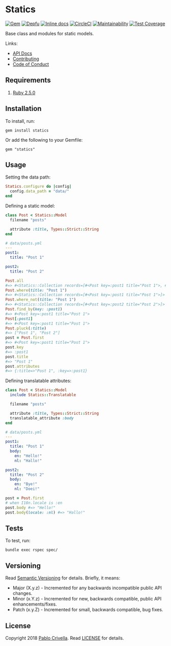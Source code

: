 # Statics

[![Gem](https://img.shields.io/gem/v/statics.svg?style=flat)](http://rubygems.org/gems/statics)
[![Depfu](https://badges.depfu.com/badges/6f2f73672eae4d603d6ae923164435e2/overview.svg)](https://depfu.com/github/pablocrivella/statics?project=Bundler)
[![Inline docs](http://inch-ci.org/github/pablocrivella/statics.svg?branch=master&style=shields)](http://inch-ci.org/github/pablocrivella/statics)
[![CircleCI](https://circleci.com/gh/pablocrivella/statics.svg?style=svg)](https://circleci.com/gh/pablocrivella/statics)
[![Maintainability](https://api.codeclimate.com/v1/badges/935822c7c481aa464186/maintainability)](https://codeclimate.com/github/pablocrivella/statics/maintainability)
[![Test Coverage](https://api.codeclimate.com/v1/badges/935822c7c481aa464186/test_coverage)](https://codeclimate.com/github/pablocrivella/statics/test_coverage)

Base class and modules for static models.

Links:

  - [API Docs](https://www.rubydoc.info/gems/statics)
  - [Contributing](https://github.com/pablocrivella/statics/blob/master/CONTRIBUTING.md)
  - [Code of Conduct](https://github.com/pablocrivella/statics/blob/master/CODE_OF_CONDUCT.md)

## Requirements

1. [Ruby 2.5.0](https://www.ruby-lang.org)

## Installation

To install, run:

```
gem install statics
```

Or add the following to your Gemfile:

```
gem "statics"
```

## Usage

Setting the data path:

```ruby
Statics.configure do |config|
  config.data_path = "data/"
end
```

Defining a static model:

```ruby
class Post < Statics::Model
  filename "posts"

  attribute :title, Types::Strict::String
end
```

```yml
# data/posts.yml
---
post1:
  title: "Post 1"

post2:
  title: "Post 2"
```

```ruby
Post.all
#=> #<Statics::Collection records=[#<Post key=:post1 title="Post 1">, #<Post key=:post2 title="Post 2">]>
Post.where(title: "Post 1")
#=> #<Statics::Collection records=[#<Post key=:post1 title="Post 1">]>
Post.where_not(title: "Post 1")
#=> #<Statics::Collection records=[#<Post key=:post2 title="Post 2">]>
Post.find_by(key: :post1)
#=> #<Post key=:post1 title="Post 1">
Post[:post1]
#=> #<Post key=:post1 title="Post 1">
Post.pluck(:title)
#=> ["Post 1", "Post 2"]
post = Post.first
#=> #<Post key=:post1 title="Post 1">
post.key
#=> :post1
post.title
#=> "Post 1"
post.attributes
#=> {:title=>"Post 1", :key=>:post1}
```

Defining translatable attributes:

```ruby
class Post < Statics::Model
  include Statics::Translatable

  filename "posts"

  attribute :title, Types::Strict::String
  translatable_attribute :body
end

```

```yml
# data/posts.yml
---
post1:
  title: "Post 1"
  body:
    en: "Hello!"
    nl: "Hallo!"

post2:
  title: "Post 2"
  body:
    en: "Bye!"
    nl: "Doei!"

```

```ruby
post = Post.first
# when I18n.locale is :en
post.body #=> "Hello!"
post.body(locale: :nl) #=> "Hallo!"
```

## Tests

To test, run:

```
bundle exec rspec spec/
```

## Versioning

Read [Semantic Versioning](https://semver.org) for details. Briefly, it means:

- Major (X.y.z) - Incremented for any backwards incompatible public API changes.
- Minor (x.Y.z) - Incremented for new, backwards compatible, public API enhancements/fixes.
- Patch (x.y.Z) - Incremented for small, backwards compatible, bug fixes.

## License

Copyright 2018 [Pablo Crivella](https://pablocrivella.me).
Read [LICENSE](LICENSE) for details.
